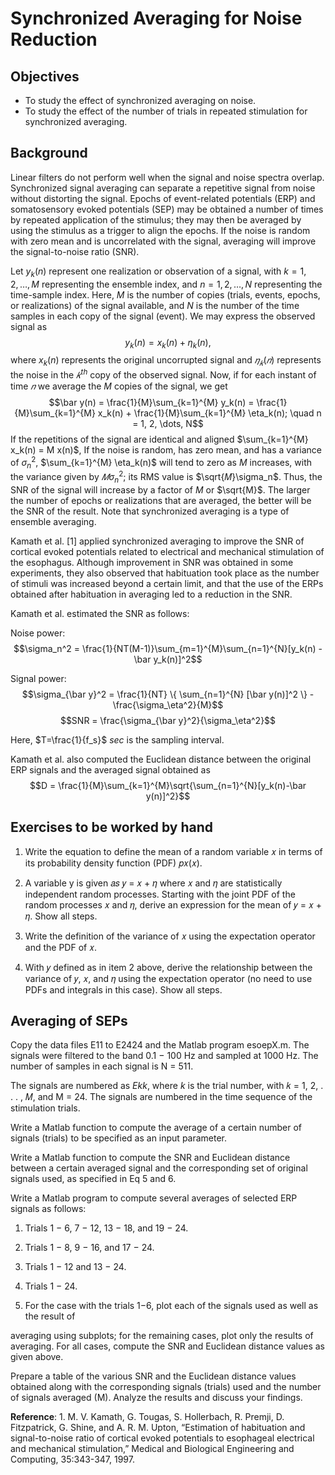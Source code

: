 # Synchronized Averaging for Noise Reduction

## Objectives

- To study the effect of synchronized averaging on noise.
- To study the effect of the number of trials in repeated stimulation for synchronized averaging.

## Background

Linear filters do not perform well when the signal and noise spectra overlap. Synchronized signal averaging can separate a repetitive signal from noise without distorting the signal. Epochs of event-related potentials (ERP) and somatosensory evoked potentials (SEP) may be obtained a number of times by repeated application of the stimulus; they may then be averaged by using the stimulus as a trigger to align the epochs. If the noise is random with zero mean and is uncorrelated with the signal, averaging will improve the signal-to-noise ratio (SNR).

Let $y_k(n)$ represent one realization or observation of a signal, with $k = 1, 2, \dots, M$ representing the ensemble index, and $n = 1, 2, \dots, N$ representing the time-sample index. Here, $M$ is the number of copies (trials, events, epochs, or realizations) of the signal available, and $N$ is the number of the time samples in each copy of the signal (event). We may express the observed signal as
$$y_k(n) = x_k(n) + \eta_k(n),$$
where $x_k(n)$ represents the original uncorrupted signal and $𝜂_𝑘(𝑛)$ represents the noise in the $𝑘^{th}$ copy of the observed signal. Now, if for each instant of time $𝑛$ we average the $M$ copies of the signal, we get
$$\bar y(n) = \frac{1}{M}\sum_{k=1}^{M} y_k(n) = \frac{1}{M}\sum_{k=1}^{M} x_k(n) + \frac{1}{M}\sum_{k=1}^{M} \eta_k(n); \quad n = 1, 2, \dots, N$$
If the repetitions of the signal are identical and aligned $\sum_{k=1}^{M} x_k(n) = M x(n)$, If the noise is random, has zero mean, and has a variance of $\sigma_n^2$, $\sum_{k=1}^{M} \eta_k(n)$ will tend to zero as $M$ increases, with the variance given by $𝑀\sigma_n^2$; its RMS value is $\sqrt{𝑀}\sigma_n$. Thus, the SNR of the signal will increase by a factor of $M$ or $\sqrt{M}$. The larger the number of epochs or realizations that are averaged, the better will be the SNR of the result. Note that synchronized averaging is a type of ensemble averaging.

Kamath et al. [1] applied synchronized averaging to improve the SNR of cortical evoked potentials related to electrical and mechanical stimulation of the esophagus. Although improvement in SNR was obtained in some experiments, they also observed that habituation took place as the number of stimuli was increased beyond a certain limit, and that the use of the ERPs obtained after habituation in averaging led to a reduction in the SNR.

Kamath et al. estimated the SNR as follows:

Noise power:
$$\sigma_n^2 = \frac{1}{NT(M-1)}\sum_{m=1}^{M}\sum_{n=1}^{N}[y_k(n) - \bar y_k(n)]^2$$

Signal power:
$$\sigma_{\bar y}^2 = \frac{1}{NT} \{ \sum_{n=1}^{N} [\bar y(n)]^2 \} - \frac{\sigma_\eta^2}{M}$$
$$SNR = \frac{\sigma_{\bar y}^2}{\sigma_\eta^2}$$

Here, $T=\frac{1}{f_s}$ *sec* is the sampling interval.

Kamath et al. also computed the Euclidean distance between the original ERP signals and the averaged signal obtained as
$$D = \frac{1}{M}\sum_{k=1}^{M}\sqrt{\sum_{n=1}^{N}[y_k(n)-\bar y(n)]^2}$$

## Exercises to be worked by hand

1. Write the equation to define the mean of a random variable 𝑥 in terms of its probability density function (PDF) 𝑝𝑥(𝑥).

2. A variable y is given 𝑎𝑠 𝑦 = 𝑥 + 𝜂 where 𝑥 and 𝜂 are statistically independent random processes. Starting with the joint PDF of the random processes 𝑥 and 𝜂, derive an expression for the mean of 𝑦 = 𝑥 + 𝜂. Show all steps.

3. Write the definition of the variance of 𝑥 using the expectation operator and the PDF of 𝑥.

4. With 𝑦 defined as in item 2 above, derive the relationship between the variance of 𝑦, 𝑥, and 𝜂 using the expectation operator (no need to use PDFs and integrals in this case). Show all steps.

## Averaging of SEPs

Copy the data files E11 to E2424 and the Matlab program esoepX.m. The signals were filtered to the band 0.1 − 100 Hz and sampled at 1000 Hz. The number of samples in each signal is N = 511.

The signals are numbered as *Ekk*, where *k* is the trial number, with 𝑘 = 1, 2, . . . , 𝑀, and M = 24. The signals are numbered in the time sequence of the stimulation trials.

Write a Matlab function to compute the average of a certain number of signals (trials) to be specified as an input parameter.

Write a Matlab function to compute the SNR and Euclidean distance between a certain averaged signal and the corresponding set of original signals used, as specified in Eq 5 and 6.

Write a Matlab program to compute several averages of selected ERP signals as follows:

1. Trials 1 − 6, 7 − 12, 13 − 18, and 19 − 24.
2. Trials 1 − 8, 9 − 16, and 17 − 24.
3. Trials 1 − 12 and 13 − 24.
4. Trials 1 − 24.

1. For the case with the trials 1−6, plot each of the signals used as well as the result of

averaging using subplots; for the remaining cases, plot only the results of averaging. For all cases, compute the SNR and Euclidean distance values as given above.

Prepare a table of the various SNR and the Euclidean distance values obtained along with the corresponding signals (trials) used and the number of signals averaged (M). Analyze the results and discuss your findings.

**Reference**: 1. M. V. Kamath, G. Tougas, S. Hollerbach, R. Premji, D. Fitzpatrick, G. Shine, and A. R. M. Upton, “Estimation of habituation and signal-to-noise ratio of cortical evoked potentials to esophageal electrical and mechanical stimulation,” Medical and Biological Engineering and Computing, 35:343-347, 1997.